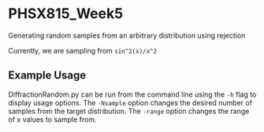 # PHSX815_Week5
Generating random samples from an arbitrary distribution using rejection

Currently, we are sampling from
`sin^2(x)/x^2`

## Example Usage
DiffractionRandom.py can be run from the command line using the `-h` flag to display usage options.
The `-Nsample` option changes the desired number of samples from the target distribution.
The `-range` option changes the range of x values to sample from.
